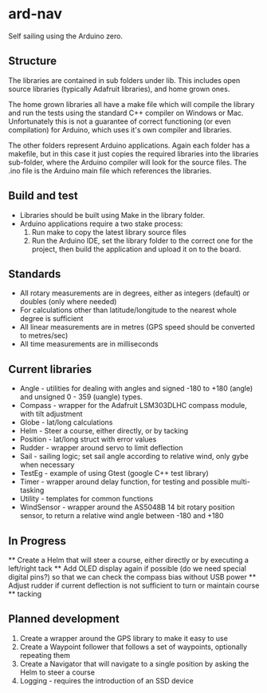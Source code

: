 # ard-nav
Self sailing using the Arduino zero.

## Structure
The libraries are contained in sub folders under lib.  This includes open source libraries (typically Adafruit libraries), and home grown ones.

The home grown libraries all have a make file which will compile the library and run the tests using the standard C++ compiler on Windows or Mac.  Unfortunately this is not a guarantee of correct functioning (or even compilation) for Arduino, which uses it's own compiler and libraries.

The other folders represent Arduino applications.  Again each folder has a makefile, but in this case it just copies the required libraries into the libraries sub-folder, where the Arduino compiler will look for the source files.  The .ino file is the Arduino main file which references the libraries.

## Build and test

* Libraries should be built using Make in the library folder.
* Arduino applications require a two stake process:
  1. Run make to copy the latest library source files
  2. Run the Arduino IDE, set the library folder to the correct one for the project, then build the application and upload it on to the board.

## Standards

* All rotary measurements are in degrees, either as integers (default) or doubles (only where needed)
* For calculations other than latitude/longitude to the nearest whole degree is sufficient
* All linear measurements are in metres (GPS speed should be converted to metres/sec)
* All time measurements are in milliseconds

## Current libraries

* Angle - utilities for dealing with angles and signed -180 to +180 (angle) and unsigned 0 - 359 (uangle) types.
* Compass - wrapper for the Adafruit LSM303DLHC compass module, with tilt adjustment
* Globe - lat/long calculations  
* Helm - Steer a course, either directly, or by tacking
* Position - lat/long struct with error values
* Rudder - wrapper around servo to limit deflection
* Sail - sailing logic; set sail angle according to relative wind, only gybe when necessary
* TestEg - example of using Gtest (google C++ test library)
* Timer - wrapper around delay function, for testing and possible multi-tasking
* Utility - templates for common functions
* WindSensor - wrapper around the AS5048B 14 bit rotary position sensor, to return a relative wind angle between -180 and +180

## In Progress
** Create a Helm that will steer a course, either directly or by executing a left/right tack
** Add OLED display again if possible (do we need special digital pins?) so that we can check the compass bias without USB power
** Adjust rudder if current deflection is not sufficient to turn or maintain course
** tacking

## Planned development

1. Create a wrapper around the GPS library to make it easy to use
2. Create a Waypoint follower that follows a set of waypoints, optionally repeating them
3. Create a Navigator that will navigate to a single position by asking the Helm to steer a course
4. Logging - requires the introduction of an SSD device
